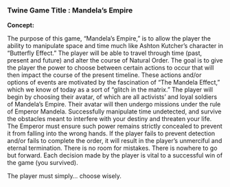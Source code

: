 <h3>Twine Game Title : Mandela’s Empire</h3>

**Concept:**

  The purpose of this game, “Mandela’s Empire,” is to allow the player the ability to manipulate space and time 
 much like Ashton Kutcher’s character  in “Butterfly Effect.” The player will be able to travel through time
 (past, present and future) and alter the course of Natural Order. The goal is to give the player the power 
 to choose between certain actions to occur that will then impact the course of the present timeline. These 
 actions and/or options of events are motivated by the fascination of “The Mandela Effect,” which we know of today
 as a sort of “glitch in the matrix.” The player will begin by choosing their avatar, of which are all activists’
 and loyal soldiers of Mandela’s Empire. Their avatar will then undergo missions under the rule of Emperor Mandela.
 Successfully manipulate time undetected, and survive the obstacles meant to interfere with your destiny and threaten
 your life. The Emperor must ensure such power remains strictly concealed to prevent it from falling into the wrong
 hands. If the player fails to prevent detection and/or fails to complete the order, it will result in the 
 player’s unmerciful and eternal termination. There is no room for mistakes. There is nowhere to go but forward.
 Each decision made by the player is vital to a successful win of the game (you survived).

 The player must simply… choose wisely.
